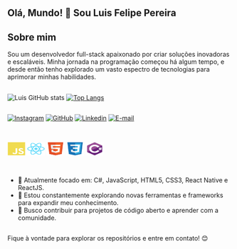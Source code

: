 ## Olá, Mundo! 👋 Sou Luis Felipe Pereira

## Sobre mim
Sou um desenvolvedor full-stack apaixonado por criar soluções inovadoras e escaláveis. Minha jornada na programação começou há algum tempo, e desde então tenho explorado um vasto espectro de tecnologias para aprimorar minhas habilidades.
 ##
![Luis GitHub stats](https://github-readme-stats.vercel.app/api?username=lipebr321&show_icons=true&theme=onedark)
[![Top Langs](https://github-readme-stats.vercel.app/api/top-langs/?username=lipebr321&layout=donut)](https://github.com/lipebr321/github-readme-stats)
 ##
[![Instagram](https://img.shields.io/badge/Instagram-E4405F?style=for-the-badge&logo=instagram&logoColor=white)](https://www.instagram.com/luisfelipe.p/)
[![GitHub](https://img.shields.io/badge/GitHub-100000?style=for-the-badge&logo=github&logoColor=white)](https://github.com/lipebr321)
[![Linkedin](https://img.shields.io/badge/LinkedIn-0077B5?style=for-the-badge&logo=linkedin&logoColor=white)](https://www.linkedin.com/in/luis-pereira-668837248/)
[![E-mail](https://img.shields.io/badge/Gmail-D14836?style=for-the-badge&logo=gmail&logoColor=white)](luis.lipebr321@gmail.com)
 ##
<div style="display: inline_block"><br>
  <img align="center" alt="Lipe-Js" height="30" width="40" src="https://raw.githubusercontent.com/devicons/devicon/master/icons/javascript/javascript-plain.svg">
  <img align="center" alt="Lipe-React" height="30" width="40" src="https://raw.githubusercontent.com/devicons/devicon/master/icons/react/react-original.svg">
  <img align="center" alt="Lipe-HTML" height="30" width="40" src="https://raw.githubusercontent.com/devicons/devicon/master/icons/html5/html5-original.svg">
  <img align="center" alt="Lipe-CSS" height="30" width="40" src="https://raw.githubusercontent.com/devicons/devicon/master/icons/css3/css3-original.svg">
  <img align="center" alt="Lipe-Csharp" height="30" width="40" src="https://raw.githubusercontent.com/devicons/devicon/master/icons/csharp/csharp-original.svg">
</div><br>



 ##
- 🌟 Atualmente focado em: C#, JavaScript, HTML5, CSS3, React Native e ReactJS.
- 🔭 Estou constantemente explorando novas ferramentas e frameworks para expandir meu conhecimento.
- 🚀 Busco contribuir para projetos de código aberto e aprender com a comunidade.
 ##

Fique à vontade para explorar os repositórios e entre em contato! 😊
